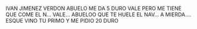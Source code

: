 IVAN JIMENEZ VERDON
ABUELO ME DA 5 DURO VALE PERO ME TIENE QUE COME EL N... VALE... ABUELOO QUE TE HUELE EL NAV... A MIERDA.... ESQUE VINO TU PRIMO 
Y ME PIDIO 20 DURO
